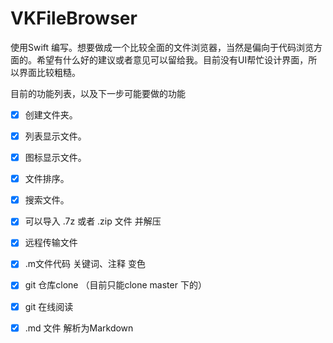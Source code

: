 # VKFileBrowser
使用Swift 编写。想要做成一个比较全面的文件浏览器，当然是偏向于代码浏览方面的。希望有什么好的建议或者意见可以留给我。目前没有UI帮忙设计界面，所以界面比较粗糙。

目前的功能列表，以及下一步可能要做的功能

* [x] 创建文件夹。
* [x] 列表显示文件。
* [x] 图标显示文件。
* [x] 文件排序。
* [x] 搜索文件。
* [x] 可以导入 .7z 或者 .zip 文件 并解压
* [x] 远程传输文件
* [x] .m文件代码 关键词、注释 变色
* [x] git 仓库clone （目前只能clone master 下的）
* [x] git 在线阅读
* [x] .md 文件 解析为Markdown





